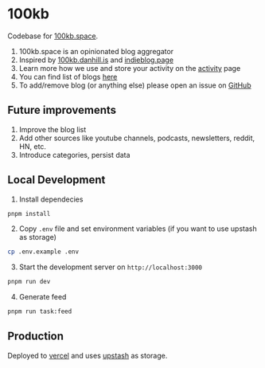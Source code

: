 # 100kb

Codebase for [100kb.space](https://100kb.space/).

1. 100kb.space is an opinionated blog aggregator
2. Inspired by [100kb.danhill.is](https://100kb.danhill.is/)
and [indieblog.page](https://indieblog.page/)
3. Learn more how we use and store your activity on the [activity](pages/activity.vue) page
4. You can find list of blogs [here](shared/blogs.ts)
5. To add/remove blog (or anything else) please open an issue on [GitHub](https://github.com/mandryllo/100kb/issues)

## Future improvements

1. Improve the blog list
2. Add other sources like youtube channels, podcasts, newsletters, reddit, HN, etc.
3. Introduce categories, persist data


## Local Development

1. Install dependecies
```bash
pnpm install
```
2. Copy `.env` file and set environment variables (if you want to use upstash as storage)
```bash
cp .env.example .env
```
3. Start the development server on `http://localhost:3000`
```bash
pnpm run dev
```
4. Generate feed
```bash
pnpm run task:feed
```

## Production

Deployed to [vercel](https://vercel.com/) and uses [upstash](https://upstash.com/) as storage.
